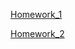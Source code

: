 <a href = "https://github.com/VlaVys7/Homework_for_YLAB/blob/d8407714e691d814cfeb40a20f74d145fb6ff9e8/HW_1.md">Homework_1</a>

<a href = "https://github.com/VlaVys7/Homework_for_YLAB/blob/c06cade99f1c33a9509f7b3028e498d82bed231d/README.md">Homework_2</a>
